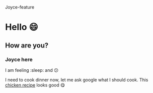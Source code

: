 Joyce-feature
# Hello :smile:

## How are you?

### Joyce here

I am feeling :sleep: and :confused:

I need to cook dinner now, let me ask google what I should cook. This [chicken recipe](https://cafedelites.com/grilled-lemon-herb-mediterranean-chicken-salad-recipe/) looks good :yum:

